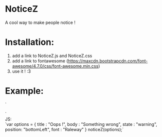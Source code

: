 # NoticeZ
A cool way to make people notice !

# Installation:
1. add a link to NoticeZ.js and NoticeZ.css
2. add a link to fontawesome (https://maxcdn.bootstrapcdn.com/font-awesome/4.7.0/css/font-awesome.min.css)
3. use it ! :3 <br>

# Example:<br>
  `<link rel="stylesheet" href="NoticeZ.css">
   <link rel="stylesheet" href="https://cdnjs.cloudflare.com/ajax/libs/animate.css/3.5.2/animate.css"> <!--This link is optional-->
   <link href="https://fonts.googleapis.com/css?family=Coiny|Raleway|Montserrat" rel="stylesheet">
   <link rel="stylesheet" href="https://maxcdn.bootstrapcdn.com/font-awesome/4.7.0/css/font-awesome.min.css">`<br>
  JS:<br>
  `var options = {
	title : "Oops !",
	body  : "Something wrong",
	state : "warning",
	position: "bottomLeft",
	font  : "Raleway"
}
noticeZ(options);`
